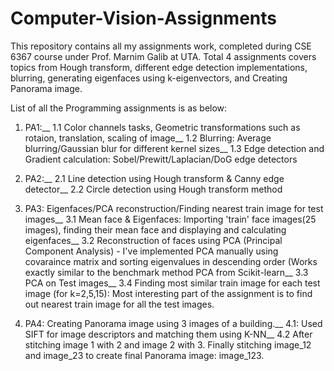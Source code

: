 # Computer-Vision-Assignments
This repository contains all my  assignments work, completed during CSE 6367 course under Prof. Marnim Galib at UTA. Total 4 assignments covers topics from Hough transform, different edge detection implementations, blurring, generating eigenfaces using k-eigenvectors, and Creating Panorama image.

List of all the Programming assignments is as below:

1. PA1:__
   1.1 Color channels tasks, Geometric transformations such as rotaion, translation, scaling of image__
   1.2 Blurring: Average blurring/Gaussian blur for different kernel sizes__
   1.3 Edge detection and Gradient calculation: Sobel/Prewitt/Laplacian/DoG edge detectors

2. PA2:__
   2.1 Line detection using Hough transform & Canny edge detector__
   2.2 Circle detection using Hough transform method

3. PA3: Eigenfaces/PCA reconstruction/Finding nearest train image for test images__
   3.1 Mean face & Eigenfaces: Importing 'train' face images(25 images), finding their mean face and displaying and calculating eigenfaces__
   3.2 Reconstruction of faces using PCA (Principal Component Analysis) - I've implemented PCA manually using covaraince matrix and sorting eigenvalues in descending order (Works exactly similar to the benchmark method PCA from Scikit-learn__
   3.3 PCA on Test images__
   3.4 Finding most similar train image for each test image (for k=2,5,15): Most interesting part of the assignment is to find out nearest train image for all the test images.

4. PA4: Creating Panorama image using 3 images of a building.__
   4.1: Used SIFT for image descriptors and matching them using K-NN__
   4.2 After stitching image 1 with 2 and image 2 with 3. Finally stitching image_12 and image_23 to create final Panorama image: image_123.
   
   
